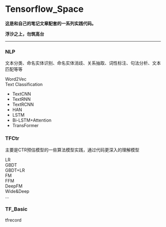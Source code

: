 # Tensorflow_Space

**这是和自己的笔记文章配套的一系列实践代码。**

**浮沙之上，勿筑高台**

---

### NLP

文本分类、命名实体识别、命名实体消歧、关系抽取、词性标注、句法分析、文本匹配等等

Word2Vec  
Text Classification  
* TextCNN
* TextRNN
* TextRCNN
* HAN
* LSTM
* Bi-LSTM+Attention
* TransFormer

### TFCtr

主要是CTR预估模型的一些算法模型实践，通过代码更深入的理解模型

LR  
GBDT  
GBDT+LR  
FM  
FFM  
DeepFM  
Wide&Deep  
...

### TF_Basic
tfrecord  
